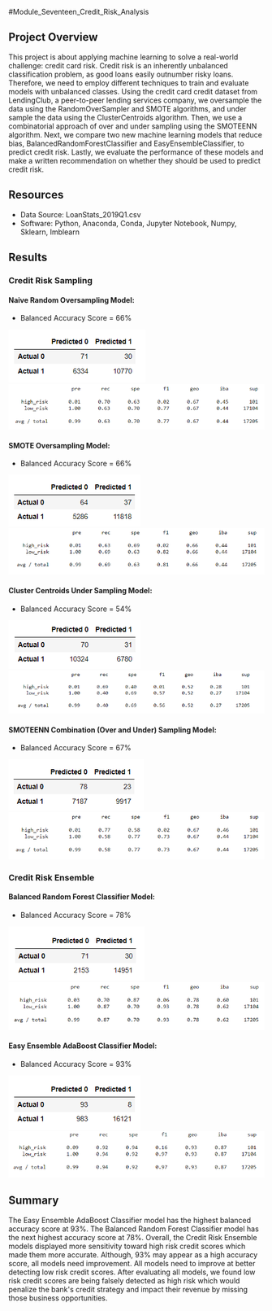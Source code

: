 #Module_Seventeen_Credit_Risk_Analysis

## Project Overview
This project is about applying machine learning to solve a real-world challenge: credit card risk. Credit risk is an inherently unbalanced classification problem, as good loans easily outnumber risky loans. Therefore, we need to employ different techniques to train and evaluate models with unbalanced classes.
Using the credit card credit dataset from LendingClub, a peer-to-peer lending services company, we oversample the data using the RandomOverSampler and SMOTE algorithms, and under sample the data using the ClusterCentroids algorithm. Then, we use a combinatorial approach of over and under sampling using the SMOTEENN algorithm. Next, we compare two new machine learning models that reduce bias, BalancedRandomForestClassifier and EasyEnsembleClassifier, to predict credit risk. Lastly, we evaluate the performance of these models and make a written recommendation on whether they should be used to predict credit risk.

## Resources
 - Data Source: LoanStats_2019Q1.csv
 - Software: Python, Anaconda, Conda, Jupyter Notebook, Numpy, Sklearn, Imblearn

## Results

### Credit Risk Sampling
#### Naive Random Oversampling Model:
 - Balanced Accuracy Score = 66%

![Fig1](https://github.com/LLeyva-bot/Credit_Risk_Analysis/blob/main/Images/Fig1.png)
![Fig2](https://github.com/LLeyva-bot/Credit_Risk_Analysis/blob/main/Images/Fig2.png)

#### SMOTE Oversampling Model:
 - Balanced Accuracy Score = 66%

![Fig3](https://github.com/LLeyva-bot/Credit_Risk_Analysis/blob/main/Images/Fig3.png)
![Fig4](https://github.com/LLeyva-bot/Credit_Risk_Analysis/blob/main/Images/Fig4.png)


#### Cluster Centroids Under Sampling Model:
 - Balanced Accuracy Score = 54%

![Fig5](https://github.com/LLeyva-bot/Credit_Risk_Analysis/blob/main/Images/Fig5.png)
![Fig6](https://github.com/LLeyva-bot/Credit_Risk_Analysis/blob/main/Images/Fig6.png)


#### SMOTEENN Combination (Over and Under) Sampling Model:
 - Balanced Accuracy Score = 67%

![Fig7](https://github.com/LLeyva-bot/Credit_Risk_Analysis/blob/main/Images/Fig7.png)
![Fig8](https://github.com/LLeyva-bot/Credit_Risk_Analysis/blob/main/Images/Fig8.png)


### Credit Risk Ensemble
#### Balanced Random Forest Classifier Model:
 - Balanced Accuracy Score = 78%

![Fig9](https://github.com/LLeyva-bot/Credit_Risk_Analysis/blob/main/Images/Fig9.png)
![Fig10](https://github.com/LLeyva-bot/Credit_Risk_Analysis/blob/main/Images/Fig10.png)


#### Easy Ensemble AdaBoost Classifier Model:
 - Balanced Accuracy Score = 93%

![Fig11](https://github.com/LLeyva-bot/Credit_Risk_Analysis/blob/main/Images/Fig11.png)
![Fig12](https://github.com/LLeyva-bot/Credit_Risk_Analysis/blob/main/Images/Fig12.png)

## Summary
The Easy Ensemble AdaBoost Classifier model has the highest balanced accuracy score at 93%.  The Balanced Random Forest Classifier model has the next highest accuracy score at 78%.  Overall, the Credit Risk Ensemble models displayed more sensitivity toward high risk credit scores which made them more accurate. Although, 93% may appear as a high accuracy score, all models need improvement. All models need to improve at better detecting low risk credit scores. After evaluating all models, we found low risk credit scores are being falsely detected as high risk which would penalize the bank's credit strategy and impact their revenue by missing those business opportunities.
